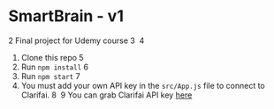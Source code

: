 
# SmartBrain - v1
2
Final project for Udemy course
3
​
4
1. Clone this repo
5
2. Run `npm install`
6
3. Run `npm start`
7
4. You must add your own API key in the `src/App.js` file to connect to Clarifai.
8
​
9
You can grab Clarifai API key [here](https://www.clarifai.com/)
